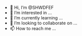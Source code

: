 - 👋 Hi, I’m @SHWDFEF
- 👀 I’m interested in ...
- 🌱 I’m currently learning ...
- 💞️ I’m looking to collaborate on ...
- 📫 How to reach me ...

<!---
SHWDFEF/SHWDFEF is a ✨ special ✨ repository because its `README.md` (this file) appears on your GitHub profile.
You can click the Preview link to take a look at your changes.
--->
